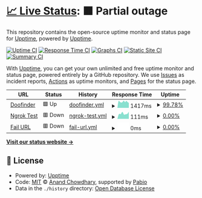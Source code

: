 # [📈 Live Status](https://demo.upptime.js.org): <!--live status--> **🟧 Partial outage**

This repository contains the open-source uptime monitor and status page for [Upptime](https://upptime.js.org), powered by [Upptime](https://github.com/upptime/upptime).

[![Uptime CI](https://github.com/GuillemAcero/upptime-test/workflows/Uptime%20CI/badge.svg)](https://github.com/GuillemAcero/upptime-test/actions?query=workflow%3A%22Uptime+CI%22)
[![Response Time CI](https://github.com/GuillemAcero/upptime-test/workflows/Response%20Time%20CI/badge.svg)](https://github.com/GuillemAcero/upptime-test/actions?query=workflow%3A%22Response+Time+CI%22)
[![Graphs CI](https://github.com/GuillemAcero/upptime-test/workflows/Graphs%20CI/badge.svg)](https://github.com/GuillemAcero/upptime-test/actions?query=workflow%3A%22Graphs+CI%22)
[![Static Site CI](https://github.com/GuillemAcero/upptime-test/workflows/Static%20Site%20CI/badge.svg)](https://github.com/GuillemAcero/upptime-test/actions?query=workflow%3A%22Static+Site+CI%22)
[![Summary CI](https://github.com/GuillemAcero/upptime-test/workflows/Summary%20CI/badge.svg)](https://github.com/GuillemAcero/upptime-test/actions?query=workflow%3A%22Summary+CI%22)

With [Upptime](https://upptime.js.org), you can get your own unlimited and free uptime monitor and status page, powered entirely by a GitHub repository. We use [Issues](https://github.com/upptime/upptime/issues) as incident reports, [Actions](https://github.com/GuillemAcero/upptime-test/actions) as uptime monitors, and [Pages](https://demo.upptime.js.org) for the status page.

<!--start: status pages-->
<!-- This summary is generated by Upptime (https://github.com/upptime/upptime) -->
<!-- Do not edit this manually, your changes will be overwritten -->
<!-- prettier-ignore -->
| URL | Status | History | Response Time | Uptime |
| --- | ------ | ------- | ------------- | ------ |
| <img alt="" src="https://icons.duckduckgo.com/ip3/www.doofinder.com.ico" height="13"> [Doofinder](https://www.doofinder.com) | 🟩 Up | [doofinder.yml](https://github.com/GuillemAcero/upptime-test/commits/HEAD/history/doofinder.yml) | <details><summary><img alt="Response time graph" src="./graphs/doofinder/response-time-week.png" height="20"> 1417ms</summary><br><a href="https://GuillemAcero.github.io/upptime-test/history/doofinder"><img alt="Response time 1642" src="https://img.shields.io/endpoint?url=https%3A%2F%2Fraw.githubusercontent.com%2FGuillemAcero%2Fupptime-test%2FHEAD%2Fapi%2Fdoofinder%2Fresponse-time.json"></a><br><a href="https://GuillemAcero.github.io/upptime-test/history/doofinder"><img alt="24-hour response time 1153" src="https://img.shields.io/endpoint?url=https%3A%2F%2Fraw.githubusercontent.com%2FGuillemAcero%2Fupptime-test%2FHEAD%2Fapi%2Fdoofinder%2Fresponse-time-day.json"></a><br><a href="https://GuillemAcero.github.io/upptime-test/history/doofinder"><img alt="7-day response time 1417" src="https://img.shields.io/endpoint?url=https%3A%2F%2Fraw.githubusercontent.com%2FGuillemAcero%2Fupptime-test%2FHEAD%2Fapi%2Fdoofinder%2Fresponse-time-week.json"></a><br><a href="https://GuillemAcero.github.io/upptime-test/history/doofinder"><img alt="30-day response time 1539" src="https://img.shields.io/endpoint?url=https%3A%2F%2Fraw.githubusercontent.com%2FGuillemAcero%2Fupptime-test%2FHEAD%2Fapi%2Fdoofinder%2Fresponse-time-month.json"></a><br><a href="https://GuillemAcero.github.io/upptime-test/history/doofinder"><img alt="1-year response time 1642" src="https://img.shields.io/endpoint?url=https%3A%2F%2Fraw.githubusercontent.com%2FGuillemAcero%2Fupptime-test%2FHEAD%2Fapi%2Fdoofinder%2Fresponse-time-year.json"></a></details> | <details><summary><a href="https://GuillemAcero.github.io/upptime-test/history/doofinder">99.78%</a></summary><a href="https://GuillemAcero.github.io/upptime-test/history/doofinder"><img alt="All-time uptime 99.96%" src="https://img.shields.io/endpoint?url=https%3A%2F%2Fraw.githubusercontent.com%2FGuillemAcero%2Fupptime-test%2FHEAD%2Fapi%2Fdoofinder%2Fuptime.json"></a><br><a href="https://GuillemAcero.github.io/upptime-test/history/doofinder"><img alt="24-hour uptime 100.00%" src="https://img.shields.io/endpoint?url=https%3A%2F%2Fraw.githubusercontent.com%2FGuillemAcero%2Fupptime-test%2FHEAD%2Fapi%2Fdoofinder%2Fuptime-day.json"></a><br><a href="https://GuillemAcero.github.io/upptime-test/history/doofinder"><img alt="7-day uptime 99.78%" src="https://img.shields.io/endpoint?url=https%3A%2F%2Fraw.githubusercontent.com%2FGuillemAcero%2Fupptime-test%2FHEAD%2Fapi%2Fdoofinder%2Fuptime-week.json"></a><br><a href="https://GuillemAcero.github.io/upptime-test/history/doofinder"><img alt="30-day uptime 99.95%" src="https://img.shields.io/endpoint?url=https%3A%2F%2Fraw.githubusercontent.com%2FGuillemAcero%2Fupptime-test%2FHEAD%2Fapi%2Fdoofinder%2Fuptime-month.json"></a><br><a href="https://GuillemAcero.github.io/upptime-test/history/doofinder"><img alt="1-year uptime 99.96%" src="https://img.shields.io/endpoint?url=https%3A%2F%2Fraw.githubusercontent.com%2FGuillemAcero%2Fupptime-test%2FHEAD%2Fapi%2Fdoofinder%2Fuptime-year.json"></a></details>
| <img alt="" src="https://icons.duckduckgo.com/ip3/smoothly-main-raccoon.ngrok-free.app.ico" height="13"> [Ngrok Test](https://smoothly-main-raccoon.ngrok-free.app/) | 🟥 Down | [ngrok-test.yml](https://github.com/GuillemAcero/upptime-test/commits/HEAD/history/ngrok-test.yml) | <details><summary><img alt="Response time graph" src="./graphs/ngrok-test/response-time-week.png" height="20"> 111ms</summary><br><a href="https://GuillemAcero.github.io/upptime-test/history/ngrok-test"><img alt="Response time 123" src="https://img.shields.io/endpoint?url=https%3A%2F%2Fraw.githubusercontent.com%2FGuillemAcero%2Fupptime-test%2FHEAD%2Fapi%2Fngrok-test%2Fresponse-time.json"></a><br><a href="https://GuillemAcero.github.io/upptime-test/history/ngrok-test"><img alt="24-hour response time 147" src="https://img.shields.io/endpoint?url=https%3A%2F%2Fraw.githubusercontent.com%2FGuillemAcero%2Fupptime-test%2FHEAD%2Fapi%2Fngrok-test%2Fresponse-time-day.json"></a><br><a href="https://GuillemAcero.github.io/upptime-test/history/ngrok-test"><img alt="7-day response time 111" src="https://img.shields.io/endpoint?url=https%3A%2F%2Fraw.githubusercontent.com%2FGuillemAcero%2Fupptime-test%2FHEAD%2Fapi%2Fngrok-test%2Fresponse-time-week.json"></a><br><a href="https://GuillemAcero.github.io/upptime-test/history/ngrok-test"><img alt="30-day response time 124" src="https://img.shields.io/endpoint?url=https%3A%2F%2Fraw.githubusercontent.com%2FGuillemAcero%2Fupptime-test%2FHEAD%2Fapi%2Fngrok-test%2Fresponse-time-month.json"></a><br><a href="https://GuillemAcero.github.io/upptime-test/history/ngrok-test"><img alt="1-year response time 123" src="https://img.shields.io/endpoint?url=https%3A%2F%2Fraw.githubusercontent.com%2FGuillemAcero%2Fupptime-test%2FHEAD%2Fapi%2Fngrok-test%2Fresponse-time-year.json"></a></details> | <details><summary><a href="https://GuillemAcero.github.io/upptime-test/history/ngrok-test">0.00%</a></summary><a href="https://GuillemAcero.github.io/upptime-test/history/ngrok-test"><img alt="All-time uptime 0.12%" src="https://img.shields.io/endpoint?url=https%3A%2F%2Fraw.githubusercontent.com%2FGuillemAcero%2Fupptime-test%2FHEAD%2Fapi%2Fngrok-test%2Fuptime.json"></a><br><a href="https://GuillemAcero.github.io/upptime-test/history/ngrok-test"><img alt="24-hour uptime 0.00%" src="https://img.shields.io/endpoint?url=https%3A%2F%2Fraw.githubusercontent.com%2FGuillemAcero%2Fupptime-test%2FHEAD%2Fapi%2Fngrok-test%2Fuptime-day.json"></a><br><a href="https://GuillemAcero.github.io/upptime-test/history/ngrok-test"><img alt="7-day uptime 0.00%" src="https://img.shields.io/endpoint?url=https%3A%2F%2Fraw.githubusercontent.com%2FGuillemAcero%2Fupptime-test%2FHEAD%2Fapi%2Fngrok-test%2Fuptime-week.json"></a><br><a href="https://GuillemAcero.github.io/upptime-test/history/ngrok-test"><img alt="30-day uptime 1.64%" src="https://img.shields.io/endpoint?url=https%3A%2F%2Fraw.githubusercontent.com%2FGuillemAcero%2Fupptime-test%2FHEAD%2Fapi%2Fngrok-test%2Fuptime-month.json"></a><br><a href="https://GuillemAcero.github.io/upptime-test/history/ngrok-test"><img alt="1-year uptime 0.12%" src="https://img.shields.io/endpoint?url=https%3A%2F%2Fraw.githubusercontent.com%2FGuillemAcero%2Fupptime-test%2FHEAD%2Fapi%2Fngrok-test%2Fuptime-year.json"></a></details>
| <img alt="" src="https://icons.duckduckgo.com/ip3/noexistpage123.com.ico" height="13"> [Fail URL](http://noexistpage123.com/) | 🟥 Down | [fail-url.yml](https://github.com/GuillemAcero/upptime-test/commits/HEAD/history/fail-url.yml) | <details><summary><img alt="Response time graph" src="./graphs/fail-url/response-time-week.png" height="20"> 0ms</summary><br><a href="https://GuillemAcero.github.io/upptime-test/history/fail-url"><img alt="Response time 0" src="https://img.shields.io/endpoint?url=https%3A%2F%2Fraw.githubusercontent.com%2FGuillemAcero%2Fupptime-test%2FHEAD%2Fapi%2Ffail-url%2Fresponse-time.json"></a><br><a href="https://GuillemAcero.github.io/upptime-test/history/fail-url"><img alt="24-hour response time 0" src="https://img.shields.io/endpoint?url=https%3A%2F%2Fraw.githubusercontent.com%2FGuillemAcero%2Fupptime-test%2FHEAD%2Fapi%2Ffail-url%2Fresponse-time-day.json"></a><br><a href="https://GuillemAcero.github.io/upptime-test/history/fail-url"><img alt="7-day response time 0" src="https://img.shields.io/endpoint?url=https%3A%2F%2Fraw.githubusercontent.com%2FGuillemAcero%2Fupptime-test%2FHEAD%2Fapi%2Ffail-url%2Fresponse-time-week.json"></a><br><a href="https://GuillemAcero.github.io/upptime-test/history/fail-url"><img alt="30-day response time 0" src="https://img.shields.io/endpoint?url=https%3A%2F%2Fraw.githubusercontent.com%2FGuillemAcero%2Fupptime-test%2FHEAD%2Fapi%2Ffail-url%2Fresponse-time-month.json"></a><br><a href="https://GuillemAcero.github.io/upptime-test/history/fail-url"><img alt="1-year response time 0" src="https://img.shields.io/endpoint?url=https%3A%2F%2Fraw.githubusercontent.com%2FGuillemAcero%2Fupptime-test%2FHEAD%2Fapi%2Ffail-url%2Fresponse-time-year.json"></a></details> | <details><summary><a href="https://GuillemAcero.github.io/upptime-test/history/fail-url">0.00%</a></summary><a href="https://GuillemAcero.github.io/upptime-test/history/fail-url"><img alt="All-time uptime 0.00%" src="https://img.shields.io/endpoint?url=https%3A%2F%2Fraw.githubusercontent.com%2FGuillemAcero%2Fupptime-test%2FHEAD%2Fapi%2Ffail-url%2Fuptime.json"></a><br><a href="https://GuillemAcero.github.io/upptime-test/history/fail-url"><img alt="24-hour uptime 0.00%" src="https://img.shields.io/endpoint?url=https%3A%2F%2Fraw.githubusercontent.com%2FGuillemAcero%2Fupptime-test%2FHEAD%2Fapi%2Ffail-url%2Fuptime-day.json"></a><br><a href="https://GuillemAcero.github.io/upptime-test/history/fail-url"><img alt="7-day uptime 0.00%" src="https://img.shields.io/endpoint?url=https%3A%2F%2Fraw.githubusercontent.com%2FGuillemAcero%2Fupptime-test%2FHEAD%2Fapi%2Ffail-url%2Fuptime-week.json"></a><br><a href="https://GuillemAcero.github.io/upptime-test/history/fail-url"><img alt="30-day uptime 1.38%" src="https://img.shields.io/endpoint?url=https%3A%2F%2Fraw.githubusercontent.com%2FGuillemAcero%2Fupptime-test%2FHEAD%2Fapi%2Ffail-url%2Fuptime-month.json"></a><br><a href="https://GuillemAcero.github.io/upptime-test/history/fail-url"><img alt="1-year uptime 0.00%" src="https://img.shields.io/endpoint?url=https%3A%2F%2Fraw.githubusercontent.com%2FGuillemAcero%2Fupptime-test%2FHEAD%2Fapi%2Ffail-url%2Fuptime-year.json"></a></details>

<!--end: status pages-->

[**Visit our status website →**](https://demo.upptime.js.org)

## 📄 License

- Powered by: [Upptime](https://github.com/upptime/upptime)
- Code: [MIT](./LICENSE) © [Anand Chowdhary](https://anandchowdhary.com), supported by [Pabio](https://pabio.com)
- Data in the `./history` directory: [Open Database License](https://opendatacommons.org/licenses/odbl/1-0/)
